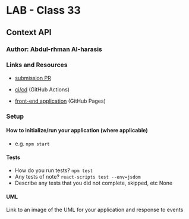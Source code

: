 # LAB - Class 33

## Context API

### Author: Abdul-rhman Al-harasis 

### Links and Resources

- [submission PR](https://github.com/401-advanced-javascript-Dante/lab31/pull/1)

- [ci/cd](https://github.com/401-advanced-javascript-Dante/lab31/actions/runs/48085952) (GitHub Actions)

- [front-end application](https://401-advanced-javascript-dante.github.io/lab31/) (GitHub Pages)


### Setup


#### How to initialize/run your application (where applicable)

- e.g. `npm start`

#### Tests

- How do you run tests?
`npm test`
- Any tests of note?
`react-scripts test --env=jsdom`
- Describe any tests that you did not complete, skipped, etc
None

#### UML

Link to an image of the UML for your application and response to events
<!-- - [uml](https://i.ibb.co/cyYtQTR/lab28.jpg)(UML) -->

